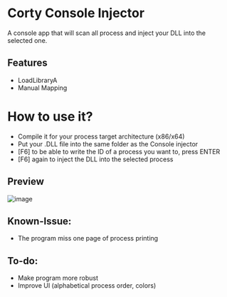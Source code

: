 # Corty Console Injector
A console app that will scan all process and inject your DLL into the selected one.

## Features
- LoadLibraryA
- Manual Mapping

# How to use it?
- Compile it for your process target architecture (x86/x64)
- Put your .DLL file into the same folder as the Console injector
- [F6] to be able to write the ID of a process you want to, press ENTER
- [F6] again to inject the DLL into the selected process

## Preview
![image](https://github.com/kalvin-eliazord/Console_DLL_Injector/assets/61147281/be9413b7-05e9-4169-87e9-02ced7839f24)

## Known-Issue:
- The program miss one page of process printing
## To-do:
- Make program more robust
- Improve UI (alphabetical process order, colors)
